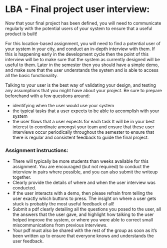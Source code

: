 # LBA - Final project user interview:
Now that your final project has been defined, you will need to communicate
regularly with the potential users of your system to ensure that a useful
product is built!

For this location-based assignment, you will need to find a potential user of
your system in your city, and conduct an in-depth interview with them. If this
is happening early in the development cycle then the point of this interview
will be to make sure that the system as currently designed will be useful to
them. Later in the semester then you should have a simple demo, and make sure
that the user understands the system and is able to access all the basic
functionality.

Talking to your user is the best way of validating your design, and testing any
assumptions that you might have about your project. Be sure to prepare
beforehand with a few questions around:
 - identifying when the user would use your system
 - the typical tasks that a user expects to be able to accomplish with your system
 - the user flows that a user expects for each task
It will be in your best interest to coordinate amongst your team and ensure that
these user interviews occur periodically throughout the semester to ensure that
there is regular and consistent feedback to guide the final project.

### Assignment instructions:
 - There will typically be more students than weeks available for this assignment. You are encouraged (but not required) to conduct the interview in pairs where possible, and you can also submit the writeup together.
 - Clearly provide the details of where and when the user interview was conducted.
 - If the user interacts with a demo, then please refrain from telling the user exactly which buttons to press. The insight on where a user gets stuck is probably the most useful feedback of all!
 - Submit a pdf clearly detailing all the questions you posed to the user, all the answers that the user gave, and highlight how talking to the user helped improve the system, or where you were able to correct small miscommunications from previous interviews.
 - Your pdf must also be shared with the rest of the group as soon as it’s been written up to ensure that everyone knows and understands the user feedback.
